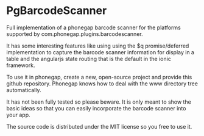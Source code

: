 PgBarcodeScanner
================

Full implementation of a phonegap barcode scanner for the platforms supported by com.phonegap.plugins.barcodescanner.

It has some interesting features like using using the $q promise/deferred implementation to capture the barcode scanner information for display in a table and the angularjs state routing that is the default in the ionic framework.

To use it in phonegap, create a new, open-source project and provide this github repository. Phonegap knows how to deal with the www directory tree automatically.

It has not been fully tested so please beware. It is only meant to show the basic ideas so that you can easily incorporate the barcode scanner into your app.

The source code is distributed under the MIT license so you free to use it.
